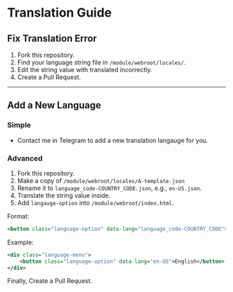 # Translation Guide
## Fix Translation Error
1. Fork this repository.
2. Find your language string file in `/module/webroot/locales/`.
3. Edit the string value with translated incorrectly.
4. Create a Pull Request.

---
## Add a New Language
### Simple
- Contact me in Telegram to add a new translation langauge for you.

### Advanced
1. Fork this repository.
2. Make a copy of `/module/webroot/locales/A-template.json`
3. Rename it to `language_code-COUNTRY_CODE.json`, e.g., `en-US.json`.
4. Translate the string value inside.
5. Add `langauge-option` into `/module/webroot/index.html`.

Format:
```xml
<button class="language-option" data-lang="language_code-COUNTRY_CODE">languageName</button>
```

Example:
```xml
<div class="language-menu">
    <button class="language-option" data-lang="en-US">English</button>
</div>
```
Finally, Create a Pull Request.
